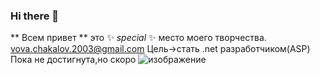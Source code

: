 ### Hi there 👋


** Всем привет ** это ✨ _special_ ✨ место моего творчества.
vova.chakalov.2003@gmail.com
Цель->стать .net разработчиком(ASP)
Пока не достигнута,но скоро
![изображение](https://user-images.githubusercontent.com/65467062/186758094-704993a1-3f07-4464-b51c-85d3dc009b22.png)

